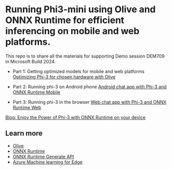 # Running Phi3-mini using Olive and ONNX Runtime for efficient inferencing on mobile and web platforms.
This repo is to share all the materials for supporting Demo session DEM709 in Microsoft Build 2024.

- Part 1: Getting optimized models for mobile and web platforms
[Optimizing Phi-3 for chosen hardware with Olive​](https://github.com/microsoft/Olive/tree/main/examples/phi3)

- Part 2: Running phi-3 on Android phone
[Android chat app with Phi-3 and ONNX Runtime Mobile](https://github.com/microsoft/onnxruntime-inference-examples/tree/main/mobile/examples/phi-3/android)

- Part 3: Running phi-3 in the browser
[Web chat app with Phi-3 and ONNX Runtime Web](https://github.com/microsoft/onnxruntime-inference-examples/tree/main/js/chat)

[Blog: Enjoy the Power of Phi-3 with ONNX Runtime on your device](https://huggingface.co/blog/Emma-N/enjoy-the-power-of-phi-3-with-onnx-runtime)​

## Learn more
- [Olive](https://microsoft.github.io/Olive/index.html)
- [ONNX Runtime](https://onnxruntime.ai/) ​
- [ONNX Runtime Generate API](https://github.com/microsoft/onnxruntime-genai)
- [Azure Machine learning for Edge](https://learn.microsoft.com/en-us/azure/architecture/ai-ml/idea/deploy-ai-ml-azure-stack-edge)
​
